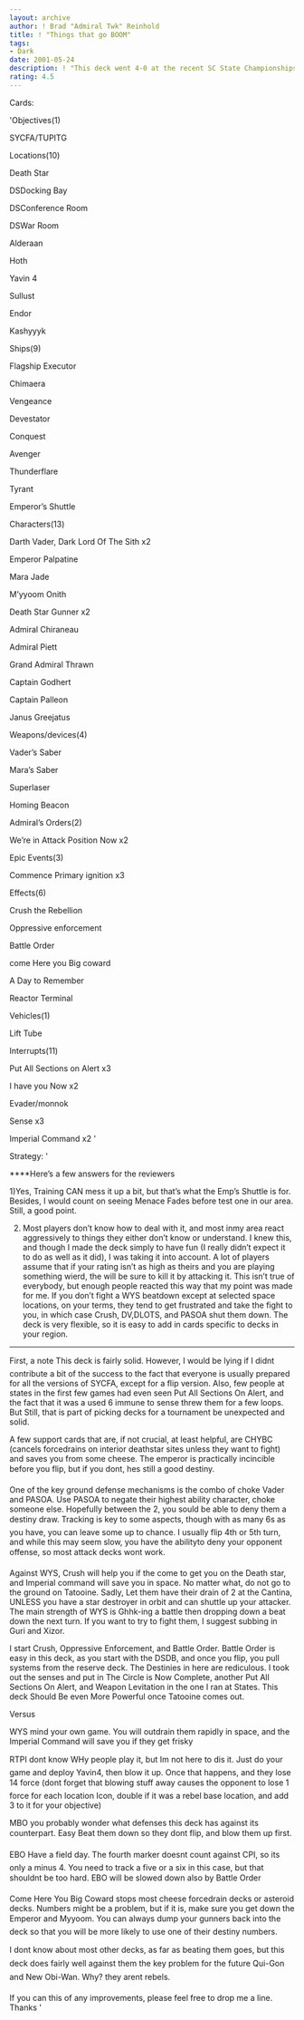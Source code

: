 ```yaml
---
layout: archive
author: ! Brad "Admiral Twk" Reinhold
title: ! "Things that go BOOM"
tags:
- Dark
date: 2001-05-24
description: ! "This deck went 4-0 at the recent SC State Championships. Differential was low (the hightest was +5) but it consistently won. More importantly, it was a ton of fun to play. It is definately not cheese, so if your tired of the waft of cheddar coming from yo"
rating: 4.5
---
```

Cards: 

'Objectives(1)

SYCFA/TUPITG


Locations(10)

Death Star

DSDocking Bay

DSConference Room

DSWar Room

Alderaan

Hoth

Yavin 4

Sullust

Endor

Kashyyyk


Ships(9)

Flagship Executor

Chimaera

Vengeance

Devestator

Conquest

Avenger

Thunderflare

Tyrant

Emperor’s Shuttle


Characters(13)

Darth Vader, Dark Lord Of The Sith x2

Emperor Palpatine

Mara Jade

M’yyoom Onith

Death Star Gunner x2

Admiral Chiraneau

Admiral Piett

Grand Admiral Thrawn

Captain Godhert

Captain Palleon

Janus Greejatus


Weapons/devices(4)

Vader’s Saber

Mara’s Saber

Superlaser

Homing Beacon


Admiral’s Orders(2)

We’re in Attack Position Now x2


Epic Events(3)

Commence Primary ignition x3


Effects(6)

Crush the Rebellion

Oppressive enforcement

Battle Order

come Here you Big coward

A Day to Remember

Reactor Terminal


Vehicles(1)

Lift Tube


Interrupts(11)

Put All Sections on Alert x3

I have you Now x2

Evader/monnok

Sense x3

Imperial Command x2 '

Strategy: '

****Here’s a few answers for the reviewers

1)Yes, Training CAN mess it up a bit, but that’s what the Emp’s Shuttle is for. Besides, I would count on seeing Menace Fades before test one in our area. Still, a good point. 

2) Most players don’t know how to deal with it, and most inmy area react aggressively to things they either don’t know or understand. I knew this, and though I made the deck simply to have fun (I really didn’t expect it to do as well as it did), I was taking it into account. A lot of players assume that if your rating isn’t as high as theirs and you are playing something wierd, the will be sure to kill it by attacking it. This isn’t true of everybody, but enough people reacted this way that my point was made for me. If you don’t fight a WYS beatdown except at selected space locations, on your terms, they tend to get frustrated and take the fight to you, in which case Crush, DV,DLOTS, and PASOA shut them down. The deck is very flexible, so it is easy to add in cards specific to decks in your region.

****




First, a note This deck is fairly solid. However, I would be lying if I didnt contribute a bit of the success to the fact that everyone is usually prepared for all the versions of SYCFA, except for a flip version. Also, few people at states in the first few games had even seen Put All Sections On Alert, and the fact that it was a used 6 immune to sense threw them for a few loops. But Still, that is part of picking decks for a tournament be unexpected and solid.


A few support cards that are, if not crucial, at least helpful, are CHYBC (cancels forcedrains on interior deathstar sites unless they want to fight) and saves you from some cheese. The emperor is practically incincible before you flip, but if you dont, hes still a good destiny. 


One of the key ground defense mechanisms is the combo of choke Vader and PASOA. Use PASOA to negate their highest ability character, choke someone else. Hopefully between the 2, you sould be able to deny them a destiny draw. Tracking is key to some aspects, though with as many 6s as you have, you can leave some up to chance. I usually flip 4th or 5th turn, and while this may seem slow, you have the abilityto deny your opponent offense, so most attack decks wont work.


Against WYS, Crush will help you if the come to get you on the Death star, and Imperial command will save you in space. No matter what, do not go to the ground on Tatooine. Sadly, Let them have their drain of 2 at the Cantina, UNLESS you have a star destroyer in orbit and can shuttle up your attacker. The main strength of WYS is Ghhk-ing a battle then dropping down a beat down the next turn. If you want to try to fight them, I suggest subbing in Guri and Xizor.


I start Crush, Oppressive Enforcement, and Battle Order. Battle Order is easy in this deck, as you start with the DSDB, and once you flip, you pull systems from the reserve deck. The Destinies in here are rediculous. I took out the senses and put in The Circle is Now Complete, another Put All Sections On Alert, and Weapon Levitation in the one I ran at States. This deck Should Be even More Powerful once Tatooine comes out.


Versus

WYS mind your own game. You will outdrain them rapidly in space, and the Imperial Command will save you if they get frisky


RTPI dont know WHy people play it, but Im not here to dis it. Just do your game and deploy Yavin4, then blow it up. Once that happens, and they lose 14 force (dont forget that blowing stuff away causes the opponent to lose 1 force for each location Icon, double if it was a rebel base location, and add 3 to it for your objective)


MBO you probably wonder what defenses this deck has against its counterpart. Easy Beat them down so they dont flip, and blow them up first.


EBO Have a field day. The fourth marker doesnt count against CPI, so its only a minus 4. You need to track a five or a six in this case, but that shouldnt be too hard. EBO will be slowed down also by Battle Order


Come Here You Big Coward stops most cheese forcedrain decks or asteroid decks. Numbers might be a problem, but if it is, make sure you get down the Emperor and Myyoom. You can always dump your gunners back into the deck so that you will be more likely to use one of their destiny numbers.


I dont know about most other decks, as far as beating them goes, but this deck does fairly well against them the key problem for the future Qui-Gon and New Obi-Wan. Why? they arent rebels.


If you can this of any improvements, please feel free to drop me a line. Thanks  '
